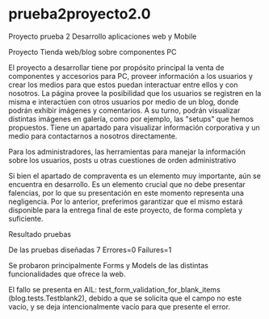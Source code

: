 # prueba2proyecto2.0
Proyecto prueba 2 Desarrollo aplicaciones web y Mobile

Proyecto Tienda web/blog sobre componentes PC

El proyecto a desarrollar tiene por propósito principal la venta de componentes y accesorios para PC, proveer información a los usuarios y crear los medios para que estos puedan interactuar entre ellos y con nosotros. La página provee la posibilidad que los usuarios se registren en la misma e interactúen con otros usuarios por medio de un blog, donde podrán exhibir imágenes y comentarios. A su turno, podrán visualizar distintas imágenes en galería, como por ejemplo, las "setups" que hemos propuestos. Tiene un apartado para visualizar información corporativa y un medio para contactarnos a nosotros directamente.

Para los administradores, las herramientas para manejar la información sobre los usuarios, posts u otras cuestiones de orden administrativo

Si bien el apartado de compraventa es un elemento muy importante, aún se encuentra en desarrollo. Es un elemento crucial que no debe presentar falencias, por lo que su presentación en este momento representa una negligencia. Por lo anterior, preferimos garantizar que el mismo estará disponible para la entrega final de este proyecto, de forma completa y suficiente.


Resultado pruebas

De las pruebas diseñadas 7
Errores=0
Failures=1

Se probaron principalmente Forms y Models de las distintas funcionalidades que ofrece la web.

El fallo se presenta en AIL: test_form_validation_for_blank_items (blog.tests.Testblank2), debido a que se solicita que el campo no este vacío, y se deja intencionalmente vacío para que presente el error.
